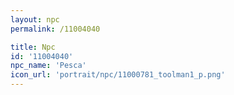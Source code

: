 ```yaml
---
layout: npc
permalink: /11004040

title: Npc
id: '11004040'
npc_name: 'Pesca'
icon_url: 'portrait/npc/11000781_toolman1_p.png'
---
```

